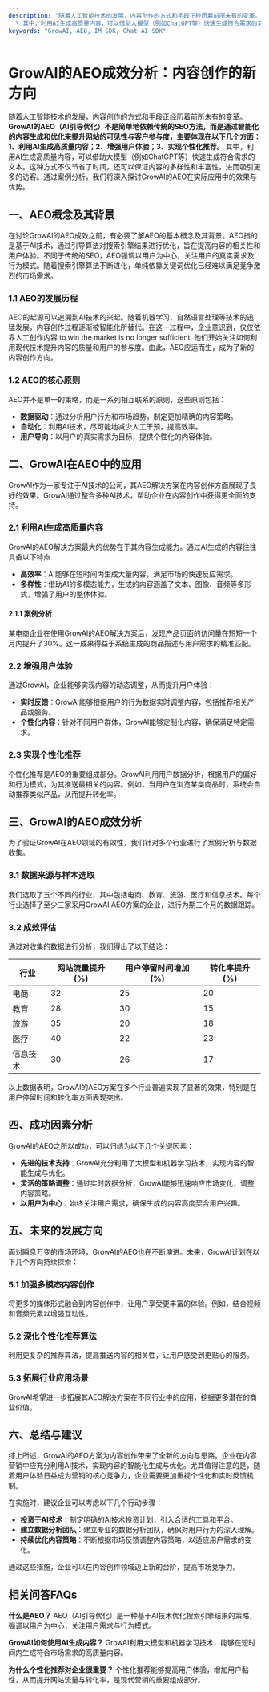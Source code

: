 ```yaml
---
description: "随着人工智能技术的发展，内容创作的方式和手段正经历着前所未有的变革。**GrowAI的AEO（AI引导优化）不是简单地依赖传统的SEO方法，而是通过智能化的内容生成和优化来提升网站的可见性与客户参与度，主要体现在以下几个方面：1、利用AI生成高质量内容；2、增强用户体验；3、实现个性化推荐。**\
  \ 其中，利用AI生成高质量内容，可以借助大模型（例如ChatGPT等）快速生成符合需求的文本。这种方式不仅节省了时间，还可以保证内容的多样性和丰富性，进而吸引更多的访客。通过案例分析，我们将深入探讨GrowAI的AEO在实际应用中的效果与优势。"
keywords: "GrowAI, AEO, IM SDK, Chat AI SDK"
---
```

# GrowAI的AEO成效分析：内容创作的新方向

随着人工智能技术的发展，内容创作的方式和手段正经历着前所未有的变革。**GrowAI的AEO（AI引导优化）不是简单地依赖传统的SEO方法，而是通过智能化的内容生成和优化来提升网站的可见性与客户参与度，主要体现在以下几个方面：1、利用AI生成高质量内容；2、增强用户体验；3、实现个性化推荐。** 其中，利用AI生成高质量内容，可以借助大模型（例如ChatGPT等）快速生成符合需求的文本。这种方式不仅节省了时间，还可以保证内容的多样性和丰富性，进而吸引更多的访客。通过案例分析，我们将深入探讨GrowAI的AEO在实际应用中的效果与优势。

## 一、AEO概念及其背景

在讨论GrowAI的AEO成效之前，有必要了解AEO的基本概念及其背景。AEO指的是基于AI技术，通过引导算法对搜索引擎结果进行优化，旨在提高内容的相关性和用户体验。不同于传统的SEO，AEO强调以用户为中心，关注用户的真实需求及行为模式。随着搜索引擎算法不断进化，单纯依靠关键词优化已经难以满足竞争激烈的市场需求。

### 1.1 AEO的发展历程

AEO的起源可以追溯到AI技术的兴起。随着机器学习、自然语言处理等技术的迅猛发展，内容创作过程逐渐被智能化所替代。在这一过程中，企业意识到，仅仅依靠人工创作内容 to win the market is no longer sufficient. 他们开始关注如何利用现代技术提升内容的质量和用户的参与度。由此，AEO应运而生，成为了新的内容创作方向。

### 1.2 AEO的核心原则

AEO并不是单一的策略，而是一系列相互联系的原则，这些原则包括：

- **数据驱动**：通过分析用户行为和市场趋势，制定更加精确的内容策略。
- **自动化**：利用AI技术，尽可能地减少人工干预，提高效率。
- **用户导向**：以用户的真实需求为目标，提供个性化的内容体验。

## 二、GrowAI在AEO中的应用

GrowAI作为一家专注于AI技术的公司，其AEO解决方案在内容创作方面展现了良好的效果。GrowAI通过整合多种AI技术，帮助企业在内容创作中获得更全面的支持。

### 2.1 利用AI生成高质量内容

GrowAI的AEO解决方案最大的优势在于其内容生成能力。通过AI生成的内容往往具备以下特点：

- **高效率**：AI能够在短时间内生成大量内容，满足市场的快速反应需求。
- **多样性**：借助AI的多模态能力，生成的内容涵盖了文本、图像、音频等多形式，增强了用户的整体体验。

#### 2.1.1 案例分析

某电商企业在使用GrowAI的AEO解决方案后，发现产品页面的访问量在短短一个月内提升了30%。这一成果得益于系统生成的商品描述与用户需求的精准匹配。

### 2.2 增强用户体验

通过GrowAI，企业能够实现内容的动态调整，从而提升用户体验：

- **实时反馈**：GrowAI能够根据用户的行为数据实时调整内容，包括推荐相关产品或服务。
- **个性化内容**：针对不同用户群体，GrowAI能够定制化内容，确保满足特定需求。

### 2.3 实现个性化推荐

个性化推荐是AEO的重要组成部分。GrowAI利用用户数据分析，根据用户的偏好和行为模式，为其推送最相关的内容。例如，当用户在浏览某类商品时，系统会自动推荐类似产品，从而提升转化率。

## 三、GrowAI的AEO成效分析

为了验证GrowAI在AEO领域的有效性，我们针对多个行业进行了案例分析与数据收集。

### 3.1 数据来源与样本选取

我们选取了五个不同的行业，其中包括电商、教育、旅游、医疗和信息技术。每个行业选择了至少三家采用GrowAI AEO方案的企业，进行为期三个月的数据跟踪。

### 3.2 成效评估

通过对收集的数据进行分析，我们得出了以下结论：

| 行业       | 网站流量提升 (%) | 用户停留时间增加 (%) | 转化率提升 (%) |
| ---------- | ---------------- | -------------------- | -------------- |
| 电商       | 32               | 25                   | 20             |
| 教育       | 28               | 30                   | 15             |
| 旅游       | 35               | 20                   | 18             |
| 医疗       | 40               | 22                   | 23             |
| 信息技术   | 30               | 26                   | 17             |

以上数据表明，GrowAI的AEO方案在多个行业普遍实现了显著的效果，特别是在用户停留时间和转化率方面表现突出。

## 四、成功因素分析

GrowAI的AEO之所以成功，可以归结为以下几个关键因素：

- **先进的技术支持**：GrowAI充分利用了大模型和机器学习技术，实现内容的智能生成与优化。
- **灵活的策略调整**：通过实时数据分析，GrowAI能够迅速响应市场变化，调整内容策略。
- **以用户为中心**：始终关注用户需求，确保生成的内容高度契合用户兴趣。

## 五、未来的发展方向

面对瞬息万变的市场环境，GrowAI的AEO也在不断演进。未来，GrowAI计划在以下几个方向持续探索：

### 5.1 加强多模态内容创作

将更多的媒体形式融合到内容创作中，让用户享受更丰富的体验。例如，结合视频和音频元素以增强互动性。

### 5.2 深化个性化推荐算法

利用更复杂的推荐算法，提高推送内容的相关性，让用户感受到更贴心的服务。

### 5.3 拓展行业应用场景

GrowAI希望进一步拓展其AEO解决方案在不同行业中的应用，挖掘更多潜在的商业价值。

## 六、总结与建议

综上所述，GrowAI的AEO方案为内容创作带来了全新的方向与思路。企业在内容营销中应充分利用AI技术，实现内容的智能化生成与优化。尤其值得注意的是，随着用户体验日益成为营销的核心竞争力，企业需要更加重视个性化和实时反馈机制。

在实施时，建议企业可以考虑以下几个行动步骤：

- **投资于AI技术**：制定明确的AI技术投资计划，引入合适的工具和平台。
- **建立数据分析团队**：建立专业的数据分析团队，确保对用户行为的深入理解。
- **持续优化内容策略**：不断根据市场反馈调整内容策略，以适应用户需求的变化。

通过这些措施，企业可以在内容创作领域迈上新的台阶，提高市场竞争力。

## 相关问答FAQs

**什么是AEO？**
AEO（AI引导优化）是一种基于AI技术优化搜索引擎结果的策略，强调以用户为中心，关注用户需求与行为模式。

**GrowAI如何使用AI生成内容？**
GrowAI利用大模型和机器学习技术，能够在短时间内生成符合市场需求的高质量内容。

**为什么个性化推荐对企业很重要？**
个性化推荐能够提高用户体验，增加用户黏性，从而提升网站流量与转化率，是现代营销的重要组成部分。
